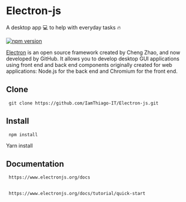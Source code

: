 # Electron-js
A desktop app 💻 to help with everyday tasks 🔥

[![npm version](https://badge.fury.io/js/electron.svg)](https://www.npmjs.com/package/electron)

[Electron](https://www.electronjs.org) is an open source framework created by Cheng Zhao, and now developed by GitHub. It allows you to develop desktop GUI applications using front end and back end components originally created for web applications: Node.js for the back end and Chromium for the front end.

## Clone

```
 git clone https://github.com/IamThiago-IT/Electron-js.git
```

## Install
```
 npm install
```
Yarn install
## Documentation
```
 https://www.electronjs.org/docs
```
##
```
 https://www.electronjs.org/docs/tutorial/quick-start
```
